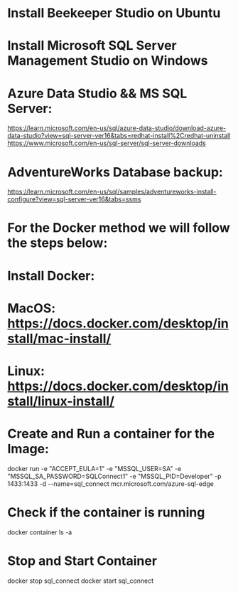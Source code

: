 # Install Beekeeper Studio on Ubuntu
# Install Microsoft SQL Server Management Studio on Windows

# Azure Data Studio && MS SQL Server:
https://learn.microsoft.com/en-us/sql/azure-data-studio/download-azure-data-studio?view=sql-server-ver16&tabs=redhat-install%2Credhat-uninstall
https://www.microsoft.com/en-us/sql-server/sql-server-downloads

# AdventureWorks Database backup:
https://learn.microsoft.com/en-us/sql/samples/adventureworks-install-configure?view=sql-server-ver16&tabs=ssms


# For the Docker method we will follow the steps below:
# Install Docker:
# MacOS: https://docs.docker.com/desktop/install/mac-install/
# Linux: https://docs.docker.com/desktop/install/linux-install/

# Create and Run a container for the Image:
docker run -e "ACCEPT_EULA=1" -e "MSSQL_USER=SA" -e "MSSQL_SA_PASSWORD=SQLConnect1" -e "MSSQL_PID=Developer" -p 1433:1433 -d --name=sql_connect mcr.microsoft.com/azure-sql-edge

# Check if the container is running
docker container ls -a

# Stop and Start Container
docker stop sql_connect
docker start sql_connect

